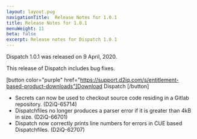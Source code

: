 ```yaml
---
layout: layout.pug
navigationTitle:  Release Notes for 1.0.1  
title: Release Notes for 1.0.1
menuWeight: 11
beta: false
excerpt: Release notes for Dispatch 1.0.1
---
```


Dispatch 1.0.1 was released on 9 April, 2020. 

This release of Dispatch includes bug fixes.

[button color="purple" href="https://support.d2iq.com/s/entitlement-based-product-downloads"]Download Dispatch [/button]

- Secrets can now be used to checkout source code residing in a Gitlab repository. (D2iQ-65714)
- Dispatchfiles no longer produces a parser error if it is greater than 4kB in size. (D2iQ-66701)
- Dispatch now correctly prints line numbers for errors in CUE based Dispatchfiles. (D2iQ-62707) 